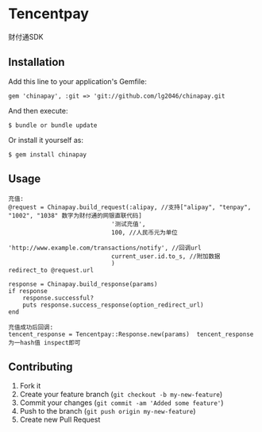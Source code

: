 # Tencentpay

财付通SDK

## Installation

Add this line to your application's Gemfile:

    gem 'chinapay', :git => 'git://github.com/lg2046/chinapay.git

And then execute:

    $ bundle or bundle update

Or install it yourself as:

    $ gem install chinapay

## Usage

	充值:
	@request = Chinapay.build_request(:alipay, //支持["alipay", "tenpay", "1002", "1038" 数字为财付通的网银直联代码]
                                 '测试充值',
                                 100, //人民币元为单位
                                 'http://www.example.com/transactions/notify', //回调url
                                 current_user.id.to_s, //附加数据
                                 )
	redirect_to @request.url

	response = Chinapay.build_response(params)
	if response
		response.successful?
		puts response.success_response(option_redirect_url)
	end

	充值成功后回调:
	tencent_response = Tencentpay::Response.new(params)  tencent_response为一hash值 inspect即可

## Contributing

1. Fork it
2. Create your feature branch (`git checkout -b my-new-feature`)
3. Commit your changes (`git commit -am 'Added some feature'`)
4. Push to the branch (`git push origin my-new-feature`)
5. Create new Pull Request
